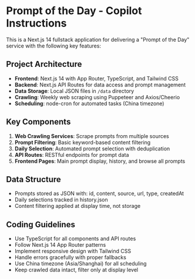 <!-- Use this file to provide workspace-specific custom instructions to Copilot. For more details, visit https://code.visualstudio.com/docs/copilot/copilot-customization#_use-a-githubcopilotinstructionsmd-file -->

# Prompt of the Day - Copilot Instructions

This is a Next.js 14 fullstack application for delivering a "Prompt of the Day" service with the following key features:

## Project Architecture
- **Frontend**: Next.js 14 with App Router, TypeScript, and Tailwind CSS
- **Backend**: Next.js API Routes for data access and prompt management
- **Data Storage**: Local JSON files in `/data` directory
- **Crawling**: Weekly web scraping using Puppeteer and Axios/Cheerio
- **Scheduling**: node-cron for automated tasks (China timezone)

## Key Components
1. **Web Crawling Services**: Scrape prompts from multiple sources
2. **Prompt Filtering**: Basic keyword-based content filtering
3. **Daily Selection**: Automated prompt selection with deduplication
4. **API Routes**: RESTful endpoints for prompt data
5. **Frontend Pages**: Main prompt display, history, and browse all prompts

## Data Structure
- Prompts stored as JSON with: id, content, source, url, type, createdAt
- Daily selections tracked in history.json
- Content filtering applied at display time, not storage

## Coding Guidelines
- Use TypeScript for all components and API routes
- Follow Next.js 14 App Router patterns
- Implement responsive design with Tailwind CSS
- Handle errors gracefully with proper fallbacks
- Use China timezone (Asia/Shanghai) for all scheduling
- Keep crawled data intact, filter only at display level

